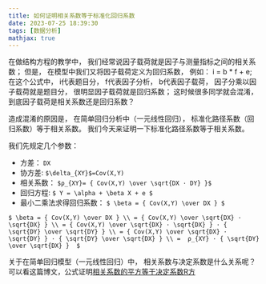 ```yaml
---
title: 如何证明相关系数等于标准化回归系数
date: 2023-07-25 18:39:30
tags: [数据分析]
mathjax: true
---
```


在做结构方程的教学中， 我们经常说因子载荷就是因子与测量指标之间的相关系数；
但是， 在模型中我们又将因子载荷定义为回归系数， 例如： i = b * f + e; 
在这个公式中， i代表题目分， f代表因子分析， b代表因子载荷，
因子分乘以因子载荷就是题目分， 很明显因子载荷就是回归系数；
这时候很多同学就会混淆， 到底因子载荷是相关系数还是回归系数？

<!-- more -->

造成混淆的原因是， 在简单回归分析中（一元线性回归）， 标准化路径系数（回归系数）等于相关系数。
我们今天来证明一下标准化路径系数等于相关系数。

我们先规定几个参数：

- 方差： `DX`
- 协方差: `$\delta_{XY}$=Cov(X,Y)`
- 相关系数： `$ρ_{XY}= { Cov(X,Y) \over \sqrt{DX · DY} }$`
- 回归方程: `$ Y = \alpha + \beta X + e $`
- 最小二乘法求得回归系数： `$ \beta = { Cov(X,Y) \over DX } $`

`$
\beta = { Cov(X,Y) \over DX } \\
    = { Cov(X,Y) \over \sqrt{DX} · \sqrt{DX} } \\
    = { Cov(X,Y) \over \sqrt{DX} · \sqrt{DX} } · { \sqrt{DY} \over \sqrt{DY} } \\
    = { Cov(X,Y) \over \sqrt{DX} · \sqrt{DY} } · { \sqrt{DY} \over \sqrt{DX} } \\
    =  ρ_{XY} · { \sqrt{DY} \over \sqrt{DX} } 
$`

关于在简单回归模型（一元线性回归）中， 相关系数与决定系数是什么关系呢？可以看这篇博文，公式证明[相关系数的平方等于决定系数R方](/2023/07/26/公式推导证明相关系数等于决定系数R方/)